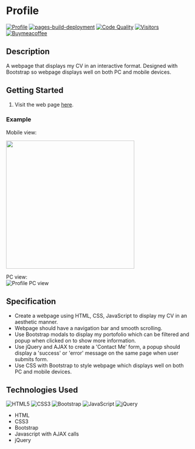 # Profile
[![Profile](https://img.shields.io/website-up-down-green-red/https/danieltsiang.github.io.svg)](https://danieltsiang.github.io/)
[![pages-build-deployment](https://github.com/DanielTsiang/danieltsiang.github.io/actions/workflows/pages/pages-build-deployment/badge.svg)](https://github.com/DanielTsiang/danieltsiang.github.io/actions/workflows/pages/pages-build-deployment)
[![Code Quality](https://img.shields.io/lgtm/grade/javascript/github/DanielTsiang/danieltsiang.github.io?label=code%20quality&logo=code%20quality)](https://lgtm.com/projects/g/DanielTsiang/danieltsiang.github.io/context:javascript)
[![Visitors](https://api.visitorbadge.io/api/visitors?path=https%3A%2F%2Fdanieltsiang.github.io%2F&label=Hits&countColor=%2337d67a&style=plastic)](https://visitorbadge.io/status?path=https%3A%2F%2Fdanieltsiang.github.io%2F)
[![Buymeacoffee](https://badgen.net/badge/icon/buymeacoffee?icon=buymeacoffee&label)](https://www.buymeacoffee.com/dantsiang8)

## Description
A webpage that displays my CV in an interactive format. Designed with Bootstrap so webpage displays well on both PC and mobile devices.

## Getting Started
1. Visit the web page [here](https://danieltsiang.github.io).

### Example
Mobile view:
<p align="left">
  <img width="350" src="https://user-images.githubusercontent.com/74436899/127509762-58724de5-5bce-4015-9a43-fa5ac517c308.png">
</p>

PC view:<br>
![Profile PC view](https://user-images.githubusercontent.com/74436899/127509824-2713ee3d-c0f7-4a4f-afaf-6ee568d50f4b.png "Profile - PC view")

## Specification
* Create a webpage using HTML, CSS, JavaScript to display my CV in an aesthetic manner.
* Webpage should have a navigation bar and smooth scrolling.
* Use Bootstrap modals to display my portofolio which can be filtered and popup when clicked on to show more information.
* Use jQuery and AJAX to create a 'Contact Me' form, a popup should display a 'success' or 'error' message on the same page when user submits form.
* Use CSS with Bootstrap to style webpage which displays well on both PC and mobile devices.

## Technologies Used
![HTML5](https://img.shields.io/badge/html5-%23E34F26.svg?logo=html5&logoColor=white)
![CSS3](https://img.shields.io/badge/css3-%231572B6.svg?logo=css3&logoColor=white)
![Bootstrap](https://img.shields.io/badge/bootstrap-%23563D7C.svg?logo=bootstrap&logoColor=white)
![JavaScript](https://img.shields.io/badge/javascript-%23323330.svg?logo=javascript&logoColor=%23F7DF1E)
![jQuery](https://img.shields.io/badge/jquery-%230769AD.svg?logo=jquery&logoColor=white)

* HTML
* CSS3
* Bootstrap
* Javascript with AJAX calls
* jQuery
